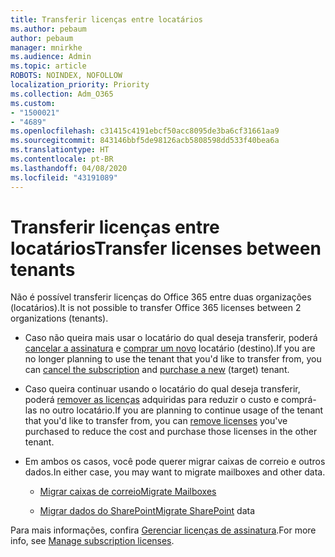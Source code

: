 ```yaml
---
title: Transferir licenças entre locatários
ms.author: pebaum
author: pebaum
manager: mnirkhe
ms.audience: Admin
ms.topic: article
ROBOTS: NOINDEX, NOFOLLOW
localization_priority: Priority
ms.collection: Adm_O365
ms.custom:
- "1500021"
- "4689"
ms.openlocfilehash: c31415c4191ebcf50acc8095de3ba6cf31661aa9
ms.sourcegitcommit: 843146bbf5de98126acb5808598dd533f40bea6a
ms.translationtype: HT
ms.contentlocale: pt-BR
ms.lasthandoff: 04/08/2020
ms.locfileid: "43191089"
---
```

# <a name="transfer-licenses-between-tenants"></a><span data-ttu-id="be006-102">Transferir licenças entre locatários</span><span class="sxs-lookup"><span data-stu-id="be006-102">Transfer licenses between tenants</span></span>

<span data-ttu-id="be006-103">Não é possível transferir licenças do Office 365 entre duas organizações (locatários).</span><span class="sxs-lookup"><span data-stu-id="be006-103">It is not possible to transfer Office 365 licenses between 2 organizations (tenants).</span></span> 

- <span data-ttu-id="be006-104">Caso não queira mais usar o locatário do qual deseja transferir, poderá [cancelar a assinatura](https://admin.microsoft.com/Adminportal/Home?source=applauncher#/subscriptions) e [comprar um novo](https://products.office.com/compare-all-microsoft-office-products-b?rtc=1&activetab=tab:primaryr2) locatário (destino).</span><span class="sxs-lookup"><span data-stu-id="be006-104">If you are no longer planning to use the tenant that you'd like to transfer from, you can [cancel the subscription](https://admin.microsoft.com/Adminportal/Home?source=applauncher#/subscriptions) and [purchase a new](https://products.office.com/compare-all-microsoft-office-products-b?rtc=1&activetab=tab:primaryr2) (target) tenant.</span></span>

- <span data-ttu-id="be006-105">Caso queira continuar usando o locatário do qual deseja transferir, poderá [remover as licenças](https://docs.microsoft.com/microsoft-365/commerce/licenses/buy-licenses?view=o365-worldwide) adquiridas para reduzir o custo e comprá-las no outro locatário.</span><span class="sxs-lookup"><span data-stu-id="be006-105">If you are planning to continue usage of the tenant that you'd like to transfer from, you can [remove licenses](https://docs.microsoft.com/microsoft-365/commerce/licenses/buy-licenses?view=o365-worldwide) you've purchased to reduce the cost and purchase those licenses in the other tenant.</span></span>

- <span data-ttu-id="be006-106">Em ambos os casos, você pode querer migrar caixas de correio e outros dados.</span><span class="sxs-lookup"><span data-stu-id="be006-106">In either case, you may want to migrate mailboxes and other data.</span></span>

    - [<span data-ttu-id="be006-107">Migrar caixas de correio</span><span class="sxs-lookup"><span data-stu-id="be006-107">Migrate Mailboxes</span></span>](https://docs.microsoft.com/Exchange/mailbox-migration/migrate-mailboxes-across-tenants)

    - <span data-ttu-id="be006-108">[Migrar dados do SharePoint](https://aka.ms/modernSpoAdminCenter/CloudContentMigrations)</span><span class="sxs-lookup"><span data-stu-id="be006-108">[Migrate SharePoint](https://aka.ms/modernSpoAdminCenter/CloudContentMigrations) data</span></span>

<span data-ttu-id="be006-109">Para mais informações, confira [Gerenciar licenças de assinatura](https://docs.microsoft.com/microsoft-365/commerce/licenses/buy-licenses?view=o365-worldwide).</span><span class="sxs-lookup"><span data-stu-id="be006-109">For more info, see [Manage subscription licenses](https://docs.microsoft.com/microsoft-365/commerce/licenses/buy-licenses?view=o365-worldwide).</span></span>
